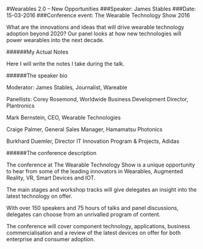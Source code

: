 #Wearables 2.0 – New Opportunities
###Speaker: James Stables
###Date: 15-03-2016
###Conference event: The Wearable Technology Show 2016

What are the innovations and ideas that will drive wearable technology adoption beyond 2020? Our panel looks at how new technologies will power wearables into the next decade.

######My Actual Notes

Here I will write the notes I take during the talk.

######The speaker bio

Moderator:
 James Stables, Journalist, Wareable

Panellists:
 Corey Rosemond, Worldwide Business Development Director, Plantronics

 Mark Bernstein, CEO, Wearable Technologies

 Craige Palmer, General Sales Manager, Hamamatsu Photonics

 Burkhard Duemler, Director IT Innovation Program & Projects, Adidas
 
######The conference description

The conference at The Wearable Technology Show is a unique opportunity to hear from some of the leading innovators in Wearables, Augmented Reality, VR, Smart Devices and IOT.

The main stages and workshop tracks will give delegates an insight into the latest technology on offer.

With over 150 speakers and 75 hours of talks and panel discussions, delegates can choose from an unrivalled program of content.

The conference will cover component technology, applications, business commercialisation and a review of the latest devices on offer for both enterprise and consumer adoption.